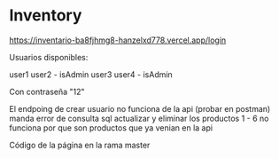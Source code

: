 # Inventory

https://inventario-ba8fjhmg8-hanzelxd778.vercel.app/login

Usuarios disponibles:

user1
user2 - isAdmin
user3
user4 - isAdmin

Con contraseña "12"

El endpoing de crear usuario no funciona de la api (probar en postman) manda error de consulta sql
actualizar y eliminar los productos 1 - 6 no funciona por que son productos que ya venian en la api

Código de la página en la rama master
